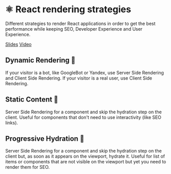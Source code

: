# ⚛️ React rendering strategies

Different strategies to render React applications in order to get the best performance while keeping SEO, Developer Experience and User Experience.

[Slides](https://slides.com/miguelangeldurangarcia/react-rendering-strategies#)
[Video](https://www.youtube.com/watch?v=v7ql02xHRtg&feature=youtu.be)

## Dynamic Rendering 🔀
If your visitor is a bot, like GoogleBot or Yandex, use Server Side Rendering and Client Side Rendering.
If your visitor is a real user, use Client Side Rendering.

## Static Content 📸
Server Side Rendering for a component and skip the hydration step on the client. Useful for components that don't need to use interactivity (like SEO links).

## Progressive Hydration 🏁
Server Side Rendering for a component and skip the hydration step on the client but, as soon as it appears on the viewport, hydrate it. Useful for list of items or components that are not visible on the viewport but yet you need to render them for SEO.
